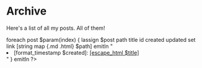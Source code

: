 # Archive

Here's a list of all my posts. All <? emit [llength $param(index)] ?> of them!

<?
	proc format_timestamp ts {
		return [string map {- /} [regsub T.* $ts {}]]
	}

	# NOTE: Should mostly match pages/index.md
	emitln <ul>
	foreach post $param(index) {
		lassign $post path title id created updated
		set link [string map {.md .html} $path]
		emitln "<li>[format_timestamp $created]: <a href=\"[escape_html $link]\">[escape_html $title]</a></li>"
	}
	emitln </ul>
?>
